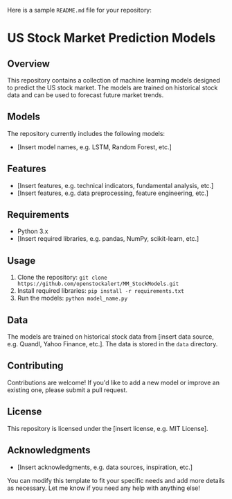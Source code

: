 

Here is a sample `README.md` file for your repository:

**US Stock Market Prediction Models**
=====================================

**Overview**
------------

This repository contains a collection of machine learning models designed to predict the US stock market. The models are trained on historical stock data and can be used to forecast future market trends.

**Models**
----------

The repository currently includes the following models:

* [Insert model names, e.g. LSTM, Random Forest, etc.]

**Features**
------------

* [Insert features, e.g. technical indicators, fundamental analysis, etc.]
* [Insert features, e.g. data preprocessing, feature engineering, etc.]

**Requirements**
---------------

* Python 3.x
* [Insert required libraries, e.g. pandas, NumPy, scikit-learn, etc.]

**Usage**
---------

1. Clone the repository: `git clone https://github.com/openstockalert/MM_StockModels.git`
2. Install required libraries: `pip install -r requirements.txt`
3. Run the models: `python model_name.py`

**Data**
------

The models are trained on historical stock data from [insert data source, e.g. Quandl, Yahoo Finance, etc.]. The data is stored in the `data` directory.

**Contributing**
------------

Contributions are welcome! If you'd like to add a new model or improve an existing one, please submit a pull request.

**License**
-------

This repository is licensed under the [insert license, e.g. MIT License].

**Acknowledgments**
---------------

* [Insert acknowledgments, e.g. data sources, inspiration, etc.]

You can modify this template to fit your specific needs and add more details as necessary. Let me know if you need any help with anything else!